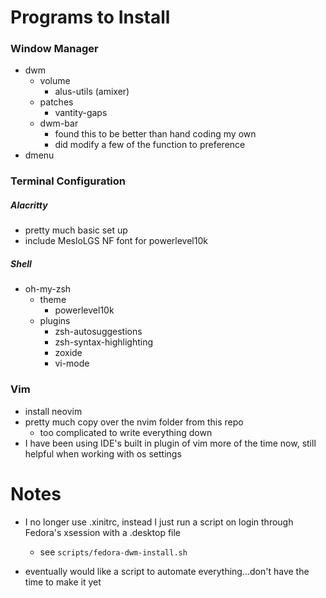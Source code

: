 # Programs to Install

### Window Manager
* dwm
    - volume
        * alus-utils (amixer)
    - patches
        * vantity-gaps
    - dwm-bar
        * found this to be better than hand coding my own
        * did modify a few of the function to preference
* dmenu

### Terminal Configuration
##### Alacritty
* pretty much basic set up
* include MesloLGS NF font for powerlevel10k
##### Shell
* oh-my-zsh
    - theme
        * powerlevel10k
    - plugins
        * zsh-autosuggestions 
        * zsh-syntax-highlighting 
        * zoxide
        * vi-mode

### Vim
* install neovim
* pretty much copy over the nvim folder from this repo
    - too complicated to write everything down
* I have been using IDE's built in plugin of vim more of the time now, still helpful when working with os settings

# Notes
* I no longer use .xinitrc, instead I just run a script on login through Fedora's xsession with a .desktop file
    - see `scripts/fedora-dwm-install.sh`

* eventually would like a script to automate everything...don't have the time to make it yet
